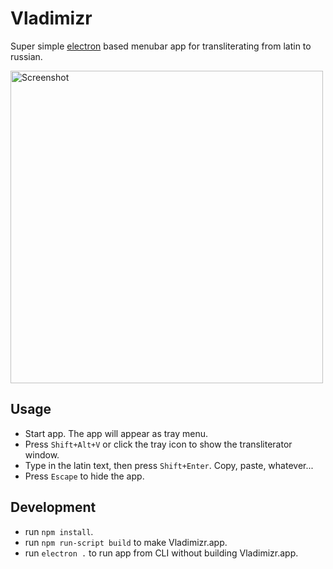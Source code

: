# Vladimizr

Super simple [electron](https://github.com/atom/electron) based menubar app
for transliterating from latin to russian.

<img src="https://raw.github.com/kostia/vladimizr/master/screenshot.png" alt="Screenshot" width="500px">

## Usage

- Start app. The app will appear as tray menu.
- Press `Shift+Alt+V` or click the tray icon to show the transliterator window.
- Type in the latin text, then press `Shift+Enter`. Copy, paste, whatever...
- Press `Escape` to hide the app.

## Development

- run `npm install`.
- run `npm run-script build` to make Vladimizr.app.
- run `electron .` to run app from CLI without building Vladimizr.app.
